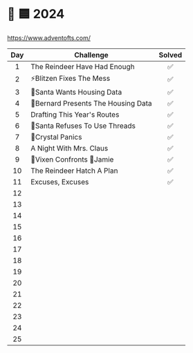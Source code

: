 # 🎄 🟦 2024

<https://www.adventofts.com/>

| Day | Challenge                           | Solved |
| :-: | ----------------------------------- | :----: |
|  1  | The Reindeer Have Had Enough        |   ✅   |
|  2  | ⚡Blitzen Fixes The Mess            |   ✅   |
|  3  | 🎅Santa Wants Housing Data          |   ✅   |
|  4  | 🎩Bernard Presents The Housing Data |   ✅   |
|  5  | Drafting This Year's Routes         |   ✅   |
|  6  | 🎅Santa Refuses To Use Threads      |   ✅   |
|  7  | 💋Crystal Panics                    |   ✅   |
|  8  | A Night With Mrs. Claus             |   ✅   |
|  9  | 🌟Vixen Confronts 🪩Jamie           |   ✅   |
| 10  | The Reindeer Hatch A Plan           |   ✅   |
| 11  | Excuses, Excuses                    |   ✅   |
| 12  |                                     |        |
| 13  |                                     |        |
| 14  |                                     |        |
| 15  |                                     |        |
| 16  |                                     |        |
| 17  |                                     |        |
| 18  |                                     |        |
| 19  |                                     |        |
| 20  |                                     |        |
| 21  |                                     |        |
| 22  |                                     |        |
| 23  |                                     |        |
| 24  |                                     |        |
| 25  |                                     |        |
